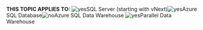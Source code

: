 <Token>**THIS TOPIC APPLIES TO:** ![yes](/Image/Applies%20to/yes.png)SQL Server (starting with vNext)![yes](/Image/Applies%20to/yes.png)Azure SQL Database![no](/Image/Applies%20to/no.png)Azure SQL Data Warehouse ![yes](/Image/Applies%20to/yes.png)Parallel Data Warehouse </Token>